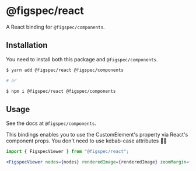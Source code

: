 # @figspec/react

A React binding for `@figspec/components`.

## Installation

You need to install both this package and `@figspec/components`.

```sh
$ yarn add @figspec/react @figspec/components

# or

$ npm i @figspec/react @figspec/components
```

## Usage

See the docs at `@figspec/components`.

This bindings enables you to use the CustomElement's property via React's component props.
You don't need to use kebab-case attributes :camel::dash:

```jsx
import { FigspecViewer } from "@figspec/react";

<FigspecViewer nodes={nodes} renderedImage={renderedImage} zoomMargin={200} />;
```
